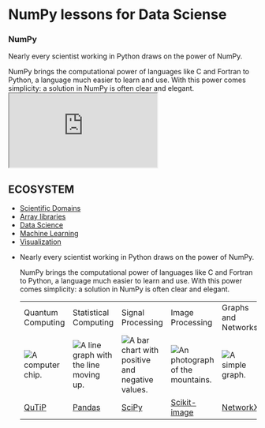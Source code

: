 # NumPy lessons for Data Sciense

### NumPy


Nearly every scientist working in Python draws on the power of NumPy.

NumPy brings the computational power of languages like C and Fortran to Python, a language much easier to learn and use. With this power comes simplicity: a solution in NumPy is often clear and elegant.
</span></span></code></pre></div></div><iframe class=numpy-shell src="https://jupyterlite.github.io/demo/repl/?toolbar=1&kernel=python&code=import%20numpy%20as%20np"></iframe></div></div></div><section class=tabs-section><div class=container><h1 class=tabs-title>ECOSYSTEM</h1><div class=uikit-tab-wrapper><ul class="uk-flex-center uk-nav" uk-tab><li class=uk-active><a href=#>Scientific Domains</a></li><li><a href=#>Array libraries</a></li><li><a href=#>Data Science</a></li><li><a href=#>Machine Learning</a></li><li><a href=#>Visualization</a></li></ul><ul id=tabs-content class="uk-switcher uk-margin"><li class=scientific-domains><p>Nearly every scientist working in Python draws on the power of NumPy.</p><p>NumPy brings the computational power of languages like C and Fortran to Python, a language much easier to learn and use. With this power comes simplicity: a solution in NumPy is often clear and elegant.</p><table><tr class=highlight-th><td class=bold-text>Quantum Computing</td><td class=bold-text>Statistical Computing</td><td class=bold-text>Signal Processing</td><td class=bold-text>Image Processing</td><td class=bold-text>Graphs and Networks</td><td class=bold-text>Astronomy Processes</td><td class=bold-text>Cognitive Psychology</td></tr><tr><td><img class=cell-layout src=/images/content_images/sc_dom_img/quantum_computing.svg alt="A computer chip."></td><td><img class=cell-layout src=/images/content_images/sc_dom_img/statistical_computing.svg alt="A line graph with the line moving up."></td><td><img class=cell-layout src=/images/content_images/sc_dom_img/signal_processing.svg alt="A bar chart with positive and negative values."></td><td><img class=cell-layout src=/images/content_images/sc_dom_img/image_processing.svg alt="An photograph of the mountains."></td><td><img class=cell-layout src=/images/content_images/sc_dom_img/sd6.svg alt="A simple graph."></td><td><img class=cell-layout src=/images/content_images/sc_dom_img/astronomy_processes.svg alt="A telescope."></td><td><img class=cell-layout src=/images/content_images/sc_dom_img/cognitive_psychology.svg alt="A human head with gears."></td></tr><tr><td class=center-text><a href=http://qutip.org>QuTiP</a></td><td class=center-text><a href=https://pandas.pydata.org>Pandas</a></td><td class=center-text><a href=https://www.scipy.org>SciPy</a></td><td class=center-text><a href=https://scikit-image.org>Scikit-image</a></td><td class=center-text><a href=https://networkx.org>NetworkX</a></td><td class=center-text>
